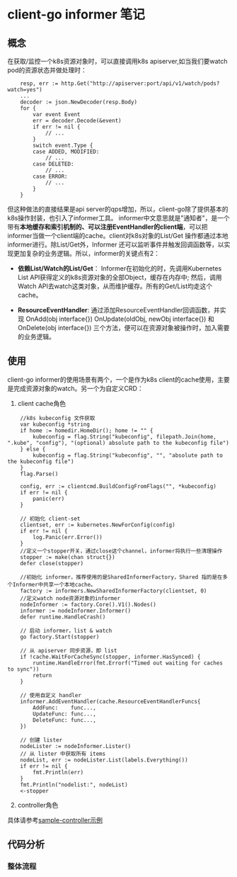 # client-go informer 笔记

## 概念

在获取/监控一个k8s资源对象时，可以直接调用k8s apiserver,如当我们要watch pod的资源状态并做处理时：

```
	resp, err := http.Get("http://apiserver:port/api/v1/watch/pods?watch=yes")
	...
    decoder := json.NewDecoder(resp.Body)
    for {
        var event Event
        err = decoder.Decode(&event)
        if err != nil {
            // ...
        }
        switch event.Type {
        case ADDED, MODIFIED:
            // ...
        case DELETED:
            // ...
        case ERROR:
            // ...
        }
    }
```

但这种做法的直接结果是api server的qps增加，所以，client-go除了提供基本的k8s操作封装，也引入了informer工具。 informer中文意思就是"通知者"，是一个带有**本地缓存和索引机制的、可以注册EventHandler的client端**，可以把informer当做一个client端的cache。client对k8s对象的List/Get  操作都通过本地informer进行。除List/Get外，Informer 还可以监听事件并触发回调函数等，以实现更加复杂的业务逻辑。所以，informer的关键点有2：

- **依赖List/Watch的List/Get**： Informer在初始化的时，先调用Kubernetes List API获得定义的k8s资源对象的全部Object，缓存在内存中; 然后，调用 Watch API去watch这类对象，从而维护缓存。所有的Get/List均走这个cache。

- **ResourceEventHandler**:  通过添加ResourceEventHandler回调函数，并实现 OnAdd(obj interface{}) OnUpdate(oldObj, newObj interface{}) 和 OnDelete(obj interface{}) 三个方法，便可以在资源对象被操作时，加入需要的业务逻辑。

## 使用

client-go informer的使用场景有两个，一个是作为k8s client的cache使用，主要是完成资源对象的watch。另一个为自定义CRD：

1. client cache角色

```
	//k8s kubeconfig 文件获取
	var kubeconfig *string
    if home := homedir.HomeDir(); home != "" {
        kubeconfig = flag.String("kubeconfig", filepath.Join(home, ".kube", "config"), "(optional) absolute path to the kubeconfig file")
    } else {
        kubeconfig = flag.String("kubeconfig", "", "absolute path to the kubeconfig file")
    }
    flag.Parse()
	
    config, err := clientcmd.BuildConfigFromFlags("", *kubeconfig)
    if err != nil {
        panic(err)
    }

    // 初始化 client-set
    clientset, err := kubernetes.NewForConfig(config)
    if err != nil {
        log.Panic(err.Error())
    }
	//定义一个stopper开关，通过close这个channel，informer将执行一些清理操作
    stopper := make(chan struct{})
    defer close(stopper)
    
    //初始化 informer，推荐使用的是SharedInformerFactory，Shared 指的是在多个Informer中共享一个本地cache。
    factory := informers.NewSharedInformerFactory(clientset, 0)
	//定义watch node资源对象的informer
    nodeInformer := factory.Core().V1().Nodes()
    informer := nodeInformer.Informer()
    defer runtime.HandleCrash()
    
    // 启动 informer，list & watch
    go factory.Start(stopper)
    
    // 从 apiserver 同步资源，即 list 
    if !cache.WaitForCacheSync(stopper, informer.HasSynced) {
        runtime.HandleError(fmt.Errorf("Timed out waiting for caches to sync"))
        return
    }
	
    // 使用自定义 handler
    informer.AddEventHandler(cache.ResourceEventHandlerFuncs{
        AddFunc:    func...,
        UpdateFunc: func..., 
        DeleteFunc: func...,
    })
    
    // 创建 lister
    nodeLister := nodeInformer.Lister()
    // 从 lister 中获取所有 items
    nodeList, err := nodeLister.List(labels.Everything())
    if err != nil {
        fmt.Println(err)
    }
    fmt.Println("nodelist:", nodeList)
    <-stopper
```

2. controller角色

具体请参考[sample-controller示例](https://github.com/kubernetes/sample-controller)

## 代码分析

### 整体流程

